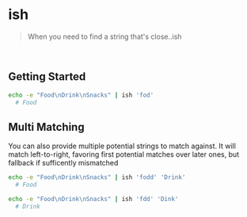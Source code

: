 # ish
> When you need to find a string that's close..ish

</br>

## Getting Started
  ```bash
  echo -e "Food\nDrink\nSnacks" | ish 'fod'
    # Food
  ```

## Multi Matching

  You can also provide multiple potential strings to match against.
  It will match left-to-right, favoring first potential matches over later ones,
  but fallback if sufficently mismatched

  ```bash
  echo -e "Food\nDrink\nSnacks" | ish 'fodd' 'Drink'
    # Food
  ```

  ```bash
  echo -e "Food\nDrink\nSnacks" | ish 'fdd' 'Dink'
    # Drink
  ```
